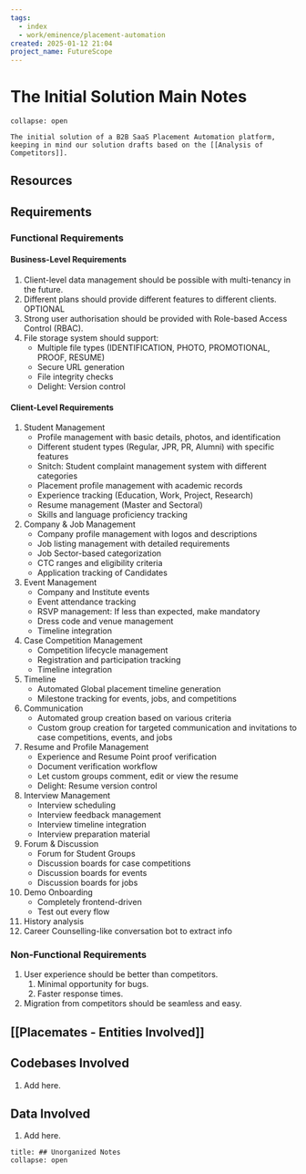 ```yaml
---
tags:
  - index
  - work/eminence/placement-automation
created: 2025-01-12 21:04
project_name: FutureScope
---
```

# The Initial Solution Main Notes

```ad-abstract
collapse: open

The initial solution of a B2B SaaS Placement Automation platform, keeping in mind our solution drafts based on the [[Analysis of Competitors]].
```

## Resources

## Requirements

### Functional Requirements

#### Business-Level Requirements

1. Client-level data management should be possible with multi-tenancy in the future.
2. Different plans should provide different features to different clients. OPTIONAL
3. Strong user authorisation should be provided with Role-based Access Control (RBAC).
4. File storage system should support:
   - Multiple file types (IDENTIFICATION, PHOTO, PROMOTIONAL, PROOF, RESUME)
   - Secure URL generation
   - File integrity checks
   - Delight: Version control

#### Client-Level Requirements

1. Student Management
   - Profile management with basic details, photos, and identification
   - Different student types (Regular, JPR, PR, Alumni) with specific features
   - Snitch: Student complaint management system with different categories
   - Placement profile management with academic records
   - Experience tracking (Education, Work, Project, Research)
   - Resume management (Master and Sectoral)
   - Skills and language proficiency tracking
2. Company & Job Management
   - Company profile management with logos and descriptions
   - Job listing management with detailed requirements
   - Job Sector-based categorization
   - CTC ranges and eligibility criteria
   - Application tracking of Candidates
3. Event Management
   - Company and Institute events
   - Event attendance tracking
   - RSVP management: If less than expected, make mandatory
   - Dress code and venue management
   - Timeline integration
4. Case Competition Management
   - Competition lifecycle management
   - Registration and participation tracking
   - Timeline integration
5. Timeline
   - Automated Global placement timeline generation
   - Milestone tracking for events, jobs, and competitions
6. Communication
   - Automated group creation based on various criteria
   - Custom group creation for targeted communication and invitations to case competitions, events, and jobs
7. Resume and Profile Management
   - Experience and Resume Point proof verification
   - Document verification workflow
   - Let custom groups comment, edit or view the resume
   - Delight: Resume version control
8. Interview Management
   - Interview scheduling
   - Interview feedback management
   - Interview timeline integration
   - Interview preparation material
9. Forum & Discussion
   - Forum for Student Groups
   - Discussion boards for case competitions
   - Discussion boards for events
   - Discussion boards for jobs
10. Demo Onboarding
    - Completely frontend-driven
    - Test out every flow
11. History analysis
12. Career Counselling-like conversation bot to extract info

### Non-Functional Requirements

1. User experience should be better than competitors.
   1. Minimal opportunity for bugs.
   2. Faster response times.
2. Migration from competitors should be seamless and easy.

## [[Placemates - Entities Involved]]

## Codebases Involved

1. Add here.

## Data Involved

1. Add here.

```ad-note
title: ## Unorganized Notes
collapse: open


```
